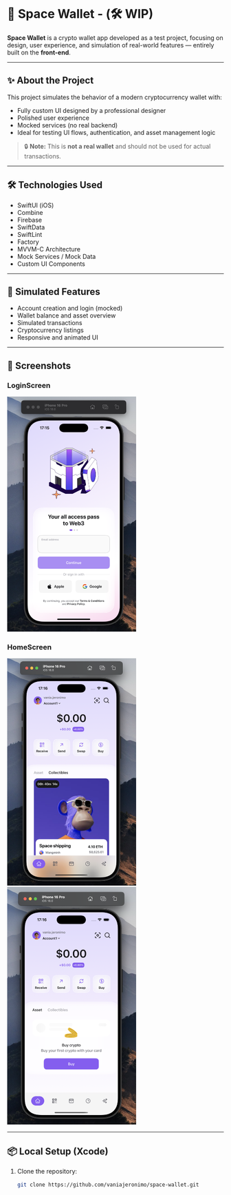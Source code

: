 # 🚀 Space Wallet - (🛠️  WIP)

**Space Wallet** is a crypto wallet app developed as a test project, focusing on design, user experience, and simulation of real-world features — entirely built on the **front-end**.

---

## ✨ About the Project

This project simulates the behavior of a modern cryptocurrency wallet with:

- Fully custom UI designed by a professional designer  
- Polished user experience  
- Mocked services (no real backend)  
- Ideal for testing UI flows, authentication, and asset management logic

> 🔒 **Note:** This is **not a real wallet** and should not be used for actual transactions.

---

## 🛠️ Technologies Used

- SwiftUI (iOS)
- Combine
- Firebase
- SwiftData
- SwiftLint
- Factory
- MVVM-C Architecture
- Mock Services / Mock Data
- Custom UI Components

---

## 📱 Simulated Features

- Account creation and login (mocked)
- Wallet balance and asset overview
- Simulated transactions
- Cryptocurrency listings
- Responsive and animated UI

---

## 📸 Screenshots

### LoginScreen

<img src="Screenshots/login_screenshot.png" width="300" alt="Login Screenshot">

### HomeScreen

<img src="Screenshots/homepage_screenshot.png" width="300" alt="Homepage Screenshot">
<img src="Screenshots/homepage_screenshot_empty_assets.png" width="300" alt="Homepage Screenshot">

---

## 📦 Local Setup (Xcode)

1. Clone the repository:
   ```bash
   git clone https://github.com/vaniajeronimo/space-wallet.git
